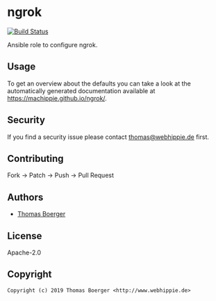 # ngrok

[![Build Status](https://cloud.drone.io/api/badges/machippie/ngrok/status.svg)](https://cloud.drone.io/machippie/ngrok)

Ansible role to configure ngrok.

## Usage

To get an overview about the defaults you can take a look at the automatically generated documentation available at https://machippie.github.io/ngrok/.

## Security

If you find a security issue please contact thomas@webhippie.de first.


## Contributing

Fork -> Patch -> Push -> Pull Request


## Authors

* [Thomas Boerger](https://github.com/tboerger)


## License

Apache-2.0


## Copyright

```
Copyright (c) 2019 Thomas Boerger <http://www.webhippie.de>
```
